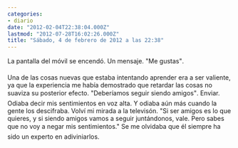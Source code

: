 ```yaml
---
categories:
- diario
date: "2012-02-04T22:38:04.000Z"
lastmod: "2012-07-28T16:02:26.000Z"
title: "Sábado, 4 de febrero de 2012 a las 22:38"
---
```


La pantalla del móvil se encendó. Un mensaje. "Me gustas". 

Una de las cosas nuevas que estaba intentando aprender era a ser valiente, ya que la experiencia me habí­a demostrado que retardar las cosas no suaviza su posterior efecto.
"Deberí­amos seguir siendo amigos". Enviar. 
Odiaba decir mis sentimientos en voz alta. Y odiaba aún más cuando la gente los descifraba.  Volví­ mi mirada a la televisón. 
"Si ser amigos es lo que quieres, y si siendo amigos vamos a seguir juntándonos, vale. Pero sabes que no voy a negar mis sentimientos." Se me olvidaba que él siempre ha sido un experto en adiviniarlos.